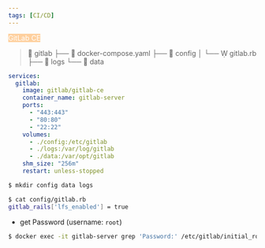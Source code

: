 ```yaml
---
tags: [CI∕CD]
---
```



<mark style="background: #FFB86CA6;color:white">GitLab CE</mark>

>  gitlab
├──  docker-compose.yaml
├──  config
│   └──  gitlab.rb
├──  logs
└──  data

```yaml title:docker-compose.yaml
services:
  gitlab:
    image: gitlab/gitlab-ce
    container_name: gitlab-server
    ports:
      - "443:443"
      - "80:80"
      - "22:22"
    volumes:
      - ./config:/etc/gitlab
      - ./logs:/var/log/gitlab
      - ./data:/var/opt/gitlab
    shm_size: "256m"
    restart: unless-stopped
```

```bash ln:False
$ mkdir config data logs
```

```bash ln:False
$ cat config/gitlab.rb
gitlab_rails['lfs_enabled'] = true
```

- get Password (username: `root`)
```bash ln:False
$ docker exec -it gitlab-server grep 'Password:' /etc/gitlab/initial_root_password
```



